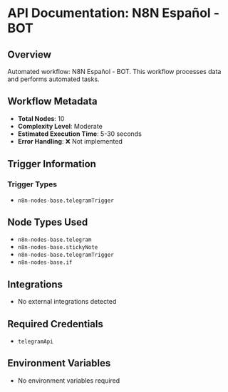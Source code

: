 # API Documentation: N8N Español - BOT

## Overview
Automated workflow: N8N Español - BOT. This workflow processes data and performs automated tasks.

## Workflow Metadata
- **Total Nodes**: 10
- **Complexity Level**: Moderate
- **Estimated Execution Time**: 5-30 seconds
- **Error Handling**: ❌ Not implemented

## Trigger Information
### Trigger Types
- `n8n-nodes-base.telegramTrigger`

## Node Types Used
- `n8n-nodes-base.telegram`
- `n8n-nodes-base.stickyNote`
- `n8n-nodes-base.telegramTrigger`
- `n8n-nodes-base.if`

## Integrations
- No external integrations detected

## Required Credentials
- `telegramApi`

## Environment Variables
- No environment variables required
